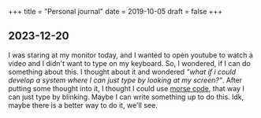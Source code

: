 +++
title = "Personal journal"
date = 2019-10-05
draft = false
+++

## 2023-12-20
I was staring at my monitor today, and I wanted to open youtube to watch a video and I didn't want to type on my keyboard. So, I wondered, if I can do something about this. I thought about it and wondered *"what if i could develop a system where I can just type by looking at my screen?"*. After putting some thought into it, I thought I could use [morse code](https://en.wikipedia.org/wiki/Morse_code), that way I can just type by blinking. Maybe I can write something up to do this. Idk, maybe there is a better way to do it, we'll see.


<!-- {{ img(id="https://uploads-ssl.webflow.com/5ff0b3326e5782a256714165/638b6f3a3d8d2e6bad1cb03b_Random22.1.jpg", alt="xfx6800xt", class="textCenter") }} -->
